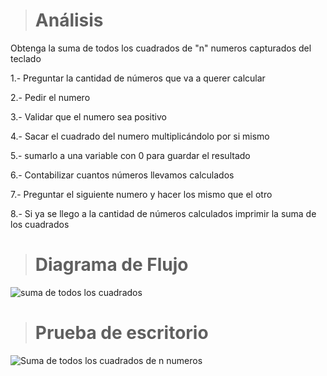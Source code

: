> # Análisis 
Obtenga la suma de todos los cuadrados de "n" numeros capturados del teclado

1.- Preguntar la cantidad de números que va a querer calcular

2.- Pedir el numero 

3.- Validar que el numero sea positivo

4.- Sacar el cuadrado del numero multiplicándolo por si mismo

5.- sumarlo a una variable con 0 para guardar el resultado

6.- Contabilizar cuantos números llevamos calculados

7.- Preguntar el siguiente numero y hacer los mismo que el otro 

8.- Si ya se llego a la cantidad de números calculados  imprimir la suma de los cuadrados 

> # Diagrama de Flujo
![suma de todos los cuadrados](https://github.com/carlostapia3305/ICI-1ra-Parcial-Portafolio/assets/143683517/68645d9d-936b-404a-b247-8af4e2ce3ead)

> # Prueba de escritorio 
![Suma de todos los cuadrados de n numeros](https://github.com/carlostapia3305/ICI-1ra-Parcial-Portafolio/assets/143683517/13aeb396-e504-4562-852d-8a41a9c45a9f)
